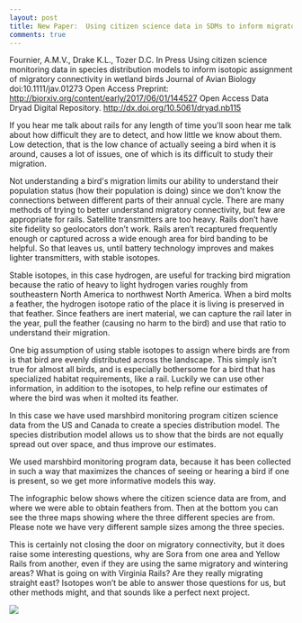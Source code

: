 ```yaml
---
layout: post
title: New Paper:  Using citizen science data in SDMs to inform migratory connectivity
comments: true
---
```


Fournier, A.M.V., Drake K.L., Tozer D.C. In Press Using citizen science monitoring data in species distribution models to inform isotopic assignment of migratory connectivity in wetland birds Journal of Avian Biology doi:10.1111/jav.01273 
Open Access Preprint: http://biorxiv.org/content/early/2017/06/01/144527
Open Access Data Dryad Digital Repository. http://dx.doi.org/10.5061/dryad.nb115

 
If you hear me talk about rails for any length of time you'll soon hear me talk about how difficult they are to detect, and how little we know about them. Low detection, that is the low chance of actually seeing a bird when it is around, causes a lot of issues, one of which is its difficult to study their migration. 
 
Not understanding a bird's migration limits our ability to understand their population status (how their population is doing) since we don’t know the connections between different parts of their annual cycle. There are many methods of trying to better understand migratory connectivity, but few are appropriate for rails. Satellite transmitters are too heavy. Rails don’t have site fidelity so geolocators don’t work. Rails aren’t recaptured frequently enough or captured across a wide enough area for bird banding to be helpful. So that leaves us, until battery technology improves and makes lighter transmitters, with stable isotopes. 

Stable isotopes, in this case hydrogen, are useful for tracking bird migration because the ratio of heavy to light hydrogen varies roughly from southeastern North America to northwest North America. When a bird molts a feather, the hydrogen isotope ratio of the place it is living is preserved in that feather. Since feathers are inert material, we can capture the rail later in the year, pull the feather (causing no harm to the bird) and use that ratio to understand their migration. 

One big assumption of using stable isotopes to assign where birds are from is that bird are evenly distributed across the landscape. This simply isn’t true for almost all birds, and is especially bothersome for a bird that has specialized habitat requirements, like a rail. Luckily we can use other information, in addition to the isotopes, to help refine our estimates of where the bird was when it molted its feather. 


In this case we have used marshbird monitoring program citizen science data from the US and Canada to create a species distribution model. The species distribution model allows us to show that the birds are not equally spread out over space, and thus improve our estimates. 

We used marshbird monitoring program data, because it has been collected in such a way that maximizes the chances of seeing or hearing a bird if one is present, so we get more informative models this way. 

The infographic below shows where the citizen science data are from, and where we were able to obtain feathers from. Then at the bottom you can see the three maps showing where the three different species are from. Please note we have very different sample sizes among the three species. 

This is certainly not closing the door on migratory connectivity, but it does raise some interesting questions, why are Sora from one area and Yellow Rails from another, even if they are using the same migratory and wintering areas? What is going on with Virginia Rails? Are they really migrating straight east? Isotopes won’t be able to answer those questions for us, but other methods might, and that sounds like a perfect next project. 
 


![](http://i.imgur.com/N5rlpYO.png)
